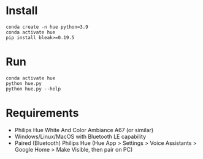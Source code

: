 # Install
```
conda create -n hue python=3.9
conda activate hue
pip install bleak>=0.19.5
```

# Run
```
conda activate hue
python hue.py
python hue.py --help
```

# Requirements
- Philips Hue White And Color Ambiance A67 (or similar)
- Windows/Linux/MacOS with Bluetooth LE capability
- Paired (Bluetooth) Philips Hue (Hue App > Settings > Voice Assistants > Google Home > Make Visible, then pair on PC)
